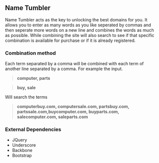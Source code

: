 ## Name Tumbler
Name Tumbler acts as the key to unlocking the best domains for you. It allows you to enter as many words as you like seperated by commas and then seperate more words on a new line and combines the words as much as possible. While combining the site will also search to see if that specific combination is available for purchase or if it is already registered. 

### Combination method
Each term separated by a comma will be combined with each term of another line separated by a comma. For example the input.

>**computer, parts**

>**buy, sale**

Will search the terms

>**computerbuy.com, computersale.com, partsbuy.com, partssale.com,buycomputer.com, buyparts.com, salecomputer.com, saleparts.com**


### External Dependencies
- JQuery
- Underscore
- Backbone
- Bootstrap
